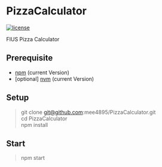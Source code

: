 # PizzaCalculator
[![license](https://img.shields.io/badge/License-MIT-lightgrey.svg)](https://opensource.org/licenses/MIT)

FIUS Pizza Calculator

## Prerequisite
- [npm](https://github.com/npm/npm) (current Version)
- [optional] [nvm](https://github.com/creationix/nvm) (current Version)

## Setup

> git clone git@github.com:mee4895/PizzaCalculator.git <br>
> cd PizzaCalculator <br>
> npm install

## Start

> npm start
